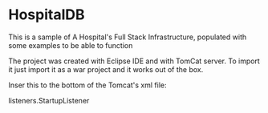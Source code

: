 # HospitalDB
This is a sample of A Hospital's Full Stack Infrastructure, populated with some examples to be able to function

The project was created with Eclipse IDE and with TomCat server. To import it just import it as a war project and it works out of the box.

Inser this to the bottom of the Tomcat's xml file:

<listener>
   <listener-class>
      listeners.StartupListener 
   </listener-class>
</listener>
